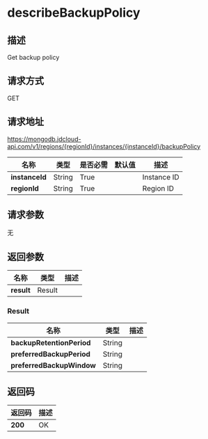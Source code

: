 # describeBackupPolicy


## 描述
Get backup policy

## 请求方式
GET

## 请求地址
https://mongodb.jdcloud-api.com/v1/regions/{regionId}/instances/{instanceId}/backupPolicy

|名称|类型|是否必需|默认值|描述|
|---|---|---|---|---|
|**instanceId**|String|True| |Instance ID|
|**regionId**|String|True| |Region ID|

## 请求参数
无


## 返回参数
|名称|类型|描述|
|---|---|---|
|**result**|Result| |

### Result
|名称|类型|描述|
|---|---|---|
|**backupRetentionPeriod**|String| |
|**preferredBackupPeriod**|String| |
|**preferredBackupWindow**|String| |

## 返回码
|返回码|描述|
|---|---|
|**200**|OK|
